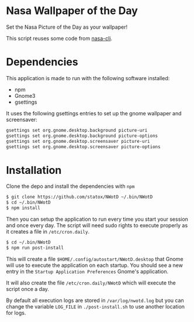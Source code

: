 # Nasa Wallpaper of the Day

Set the Nasa Picture of the Day as your wallpaper!

This script reuses some code from [nasa-cli](https://github.com/xxczaki/nasa-cli).

# Dependencies

This application is made to run with the following software installed:

 - npm
 - Gnome3
 - gsettings


It uses the following gsettings entries to set up the gnome wallpaper and screensaver:

```bash
gsettings set org.gnome.desktop.background picture-uri
gsettings set org.gnome.desktop.background picture-options
gsettings set org.gnome.desktop.screensaver picture-uri
gsettings set org.gnome.desktop.screensaver picture-options
```

# Installation

Clone the depo and install the dependencies with `npm`

```bash
$ git clone https://github.com/statox/NWotD ~/.bin/NWotD
$ cd ~/.bin/NWotD
$ npm install
```

Then you can setup the application to run every time you start your session and once every day. The script will need sudo rights to execute properly as it creates a file in `/etc/cron.daily`.

```bash
$ cd ~/.bin/NWotD
$ npm run post-install
```

This will create a file `$HOME/.config/autostart/NWotD.desktop` that Gnome will use to execute the application on each startup.
You should see a new entry in the `Startup Application Preferences` Gnome's application.

It will also create the file `/etc/cron.daily/NWotD` which will execute the script once a day.

By default all execution logs are stored in `/var/log/nwotd.log` but you can change the variable `LOG_FILE` in `./post-install.sh` to use another location for logs.
